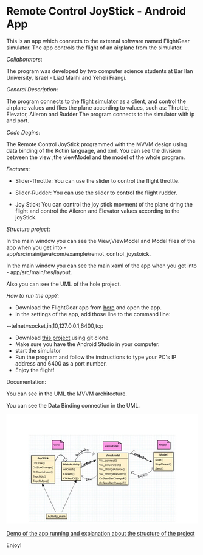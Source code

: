 # Remote Control JoyStick - Android App

This is an app which connects to the external software named FlightGear simulator.
The app controls the flight of an airplane from the simulator.

*Collaborators*:

The program was developed by two computer science students at Bar Ilan University, Israel - Liad Malihi and Yeheli Frangi.

*General Description*:

The program connects to the [flight simulator](https://www.flightgear.org/) as a client, and control the airplane values and flies the plane according to values,
such as: Throttle, Elevator, Aileron and Rudder
The program connects to the simulator with ip and port.

*Code Degins*:

The Remote Control JoyStick programmed with the MVVM design using data binding of the Kotlin language, and xml.
You can see the division between the view ,the viewModel and the model of the whole program.

*Features*:
* Slider-Throttle:
You can use the slider to control the flight throttle.

* Slider-Rudder:
You can use the slider to control the flight rudder.

* Joy Stick:
You can control the joy stick movment of the plane dring the flight and control the Aileron and Elevator values according to the joyStick.

*Structure project*:

In the main window you can see the View,ViewModel and Model files of the app when you get into - app/src/main/java/com/example/remot_control_joystoick.

In the main window you can see the main xaml of the app when you get into - app/src/main/res/layout.

Also you can see the UML of the hole project.


*How to run the app?*:
* Download the FlightGear app from [here](https://www.flightgear.org/) and open the app.
* In the settings of the app, add those line to the command line:

--telnet=socket,in,10,127.0.0.1,6400,tcp

* Download [this project](https://github.com/liadmalihi/Remote_Control_Joystick) using git clone.
* Make sure you have the Android Studio in your computer.
* start the simulator
* Run the program and follow the instructions to type your PC's IP address and 6400 as a port number.
* Enjoy the flight!

Documentation:

You can see in the UML the MVVM architecture.

You can see the Data Binding connection in the UML.

![Image of UML](https://github.com/liadmalihi/Remote_Control_Joystick/blob/master/UML.jpg)

[Demo of the app running and explanation about the structure of the project](https://www.youtube.com/watch?v=ZHujSPWrEzo)

Enjoy!
